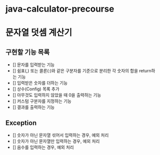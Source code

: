 # java-calculator-precourse

# 문자열 덧셈 계산기

## 구현할 기능 목록
- [] 문자를 입력받는 기능
- [] 쉼표(,) 또는 콜론(:)와 같은 구분자를 기준으로 분리한 각 숫자의 합을 return하는 기능
- [] 입력받은 숫자를 더하는 기능
- [] 상수(Config) 목록 추가
- [] 아무것도 입력하지 않았을 때 0을 출력하는 기능
- [] 커스텀 구분자를 지정하는 기능
- [] 결과를 출력하는 기능

## Exception
- [] 숫자가 아닌 문자열 섞어서 입력하는 경우, 예외 처리
- [] 숫자가 아닌 문자열만 입력하는 경우, 예외 처리
- [] 음수를 입력하는 경우, 예외 처리 